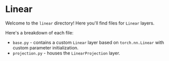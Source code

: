 # Linear

Welcome to the `linear` directory! Here you'll find files for `Linear` layers.

Here's a breakdown of each file:

- `base.py` - contains a custom `Linear` layer based on `torch.nn.Linear` with custom parameter initialization.
- `projection.py` - houses the `LinearProjection` layer.
